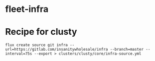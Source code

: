 # fleet-infra

# Recipe for clusty
```
flux create source git infra --url=https://gitlab.com/insanitywholesale/infra --branch=master --interval=75s --export > clusters/clusty/core/infra-source.yml
```

